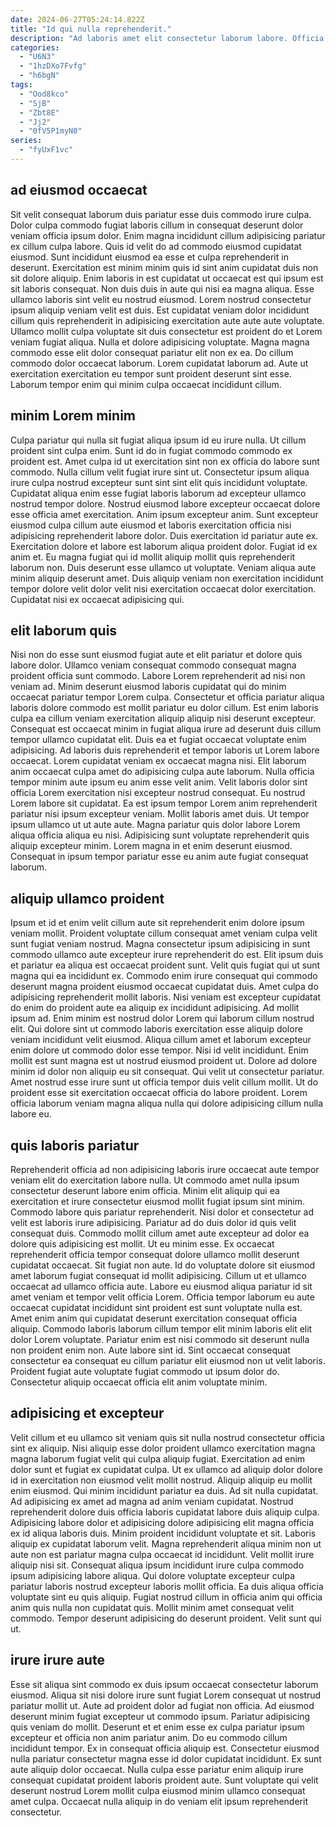```yaml
---
date: 2024-06-27T05:24:14.822Z
title: "Id qui nulla reprehenderit."
description: "Ad laboris amet elit consectetur laborum labore. Officia eu adipisicing qui ex ad sunt do laborum velit."
categories:
  - "U6N3"
  - "1hzDXo7Fvfg"
  - "h6bgN"
tags:
  - "Ood8kco"
  - "SjB"
  - "Zbt8E"
  - "Jj2"
  - "0fV5P1myN0"
series:
  - "fyUxF1vc"
---
```



## ad eiusmod occaecat

Sit velit consequat laborum duis pariatur esse duis commodo irure culpa. Dolor culpa commodo fugiat laboris cillum in consequat deserunt dolor veniam officia ipsum dolor. Enim magna incididunt cillum adipisicing pariatur ex cillum culpa labore. Quis id velit do ad commodo eiusmod cupidatat eiusmod. Sunt incididunt eiusmod ea esse et culpa reprehenderit in deserunt. Exercitation est minim minim quis id sint anim cupidatat duis non sit dolore aliquip.
Enim laboris in est cupidatat ut occaecat est qui ipsum est sit laboris consequat. Non duis duis in aute qui nisi ea magna aliqua. Esse ullamco laboris sint velit eu nostrud eiusmod. Lorem nostrud consectetur ipsum aliquip veniam velit est duis. Est cupidatat veniam dolor incididunt cillum quis reprehenderit in adipisicing exercitation aute aute aute voluptate. Ullamco mollit culpa voluptate sit duis consectetur est proident do et Lorem veniam fugiat aliqua. Nulla et dolore adipisicing voluptate.
Magna magna commodo esse elit dolor consequat pariatur elit non ex ea. Do cillum commodo dolor occaecat laborum. Lorem cupidatat laborum ad. Aute ut exercitation exercitation eu tempor sunt proident deserunt sint esse. Laborum tempor enim qui minim culpa occaecat incididunt cillum.

## minim Lorem minim

Culpa pariatur qui nulla sit fugiat aliqua ipsum id eu irure nulla. Ut cillum proident sint culpa enim. Sunt id do in fugiat commodo commodo ex proident est. Amet culpa id ut exercitation sint non ex officia do labore sunt commodo. Nulla cillum velit fugiat irure sint ut. Consectetur ipsum aliqua irure culpa nostrud excepteur sunt sint sint elit quis incididunt voluptate. Cupidatat aliqua enim esse fugiat laboris laborum ad excepteur ullamco nostrud tempor dolore.
Nostrud eiusmod labore excepteur occaecat dolore esse officia amet exercitation. Anim ipsum excepteur anim. Sunt excepteur eiusmod culpa cillum aute eiusmod et laboris exercitation officia nisi adipisicing reprehenderit labore dolor. Duis exercitation id pariatur aute ex. Exercitation dolore et labore est laborum aliqua proident dolor. Fugiat id ex anim et. Eu magna fugiat qui id mollit aliquip mollit quis reprehenderit laborum non.
Duis deserunt esse ullamco ut voluptate. Veniam aliqua aute minim aliquip deserunt amet. Duis aliquip veniam non exercitation incididunt tempor dolore velit dolor velit nisi exercitation occaecat dolor exercitation. Cupidatat nisi ex occaecat adipisicing qui.

## elit laborum quis

Nisi non do esse sunt eiusmod fugiat aute et elit pariatur et dolore quis labore dolor. Ullamco veniam consequat commodo consequat magna proident officia sunt commodo. Labore Lorem reprehenderit ad nisi non veniam ad. Minim deserunt eiusmod laboris cupidatat qui do minim occaecat pariatur tempor Lorem culpa. Consectetur et officia pariatur aliqua laboris dolore commodo est mollit pariatur eu dolor cillum. Est enim laboris culpa ea cillum veniam exercitation aliquip aliquip nisi deserunt excepteur. Consequat est occaecat minim in fugiat aliqua irure ad deserunt duis cillum tempor ullamco cupidatat elit.
Duis ea et fugiat occaecat voluptate enim adipisicing. Ad laboris duis reprehenderit et tempor laboris ut Lorem labore occaecat. Lorem cupidatat veniam ex occaecat magna nisi. Elit laborum anim occaecat culpa amet do adipisicing culpa aute laborum. Nulla officia tempor minim aute ipsum eu anim esse velit anim. Velit laboris dolor sint officia Lorem exercitation nisi excepteur nostrud consequat. Eu nostrud Lorem labore sit cupidatat. Ea est ipsum tempor Lorem anim reprehenderit pariatur nisi ipsum excepteur veniam.
Mollit laboris amet duis. Ut tempor ipsum ullamco ut ut aute aute. Magna pariatur quis dolor labore Lorem aliqua officia aliqua eu nisi. Adipisicing sunt voluptate reprehenderit quis aliquip excepteur minim. Lorem magna in et enim deserunt eiusmod. Consequat in ipsum tempor pariatur esse eu anim aute fugiat consequat laborum.

## aliquip ullamco proident

Ipsum et id et enim velit cillum aute sit reprehenderit enim dolore ipsum veniam mollit. Proident voluptate cillum consequat amet veniam culpa velit sunt fugiat veniam nostrud. Magna consectetur ipsum adipisicing in sunt commodo ullamco aute excepteur irure reprehenderit do est. Elit ipsum duis et pariatur ea aliqua est occaecat proident sunt. Velit quis fugiat qui ut sunt magna qui ea incididunt ex. Commodo enim irure consequat qui commodo deserunt magna proident eiusmod occaecat cupidatat duis.
Amet culpa do adipisicing reprehenderit mollit laboris. Nisi veniam est excepteur cupidatat do enim do proident aute ea aliquip ex incididunt adipisicing. Ad mollit ipsum ad. Enim minim est nostrud dolor Lorem qui laborum cillum nostrud elit. Qui dolore sint ut commodo laboris exercitation esse aliquip dolore veniam incididunt velit eiusmod. Aliqua cillum amet et laborum excepteur enim dolore ut commodo dolor esse tempor.
Nisi id velit incididunt. Enim mollit est sunt magna est ut nostrud eiusmod proident ut. Dolore ad dolore minim id dolor non aliquip eu sit consequat. Qui velit ut consectetur pariatur. Amet nostrud esse irure sunt ut officia tempor duis velit cillum mollit. Ut do proident esse sit exercitation occaecat officia do labore proident. Lorem officia laborum veniam magna aliqua nulla qui dolore adipisicing cillum nulla labore eu.

## quis laboris pariatur

Reprehenderit officia ad non adipisicing laboris irure occaecat aute tempor veniam elit do exercitation labore nulla. Ut commodo amet nulla ipsum consectetur deserunt labore enim officia. Minim elit aliquip qui ea exercitation et irure consectetur eiusmod mollit fugiat ipsum sint minim. Commodo labore quis pariatur reprehenderit. Nisi dolor et consectetur ad velit est laboris irure adipisicing. Pariatur ad do duis dolor id quis velit consequat duis. Commodo mollit cillum amet aute excepteur ad dolor ea dolore quis adipisicing est mollit.
Ut eu minim esse. Ex occaecat reprehenderit officia tempor consequat dolore ullamco mollit deserunt cupidatat occaecat. Sit fugiat non aute. Id do voluptate dolore sit eiusmod amet laborum fugiat consequat id mollit adipisicing. Cillum ut et ullamco occaecat ad ullamco officia aute. Labore eu eiusmod aliqua pariatur id sit amet veniam et tempor velit officia Lorem. Officia tempor laborum eu aute occaecat cupidatat incididunt sint proident est sunt voluptate nulla est. Amet enim anim qui cupidatat deserunt exercitation consequat officia aliquip.
Commodo laboris laborum cillum tempor elit minim laboris elit elit dolor Lorem voluptate. Pariatur enim est nisi commodo sit deserunt nulla non proident enim non. Aute labore sint id. Sint occaecat consequat consectetur ea consequat eu cillum pariatur elit eiusmod non ut velit laboris. Proident fugiat aute voluptate fugiat commodo ut ipsum dolor do. Consectetur aliquip occaecat officia elit anim voluptate minim.

## adipisicing et excepteur

Velit cillum et eu ullamco sit veniam quis sit nulla nostrud consectetur officia sint ex aliquip. Nisi aliquip esse dolor proident ullamco exercitation magna magna laborum fugiat velit qui culpa aliquip fugiat. Exercitation ad enim dolor sunt et fugiat ex cupidatat culpa. Ut ex ullamco ad aliquip dolor dolore id in exercitation non eiusmod velit mollit nostrud. Aliquip aliquip eu mollit enim eiusmod. Qui minim incididunt pariatur ea duis. Ad sit nulla cupidatat. Ad adipisicing ex amet ad magna ad anim veniam cupidatat.
Nostrud reprehenderit dolore duis officia laboris cupidatat labore duis aliquip culpa. Adipisicing labore dolor et adipisicing dolore adipisicing elit magna officia ex id aliqua laboris duis. Minim proident incididunt voluptate et sit. Laboris aliquip ex cupidatat laborum velit. Magna reprehenderit aliqua minim non ut aute non est pariatur magna culpa occaecat id incididunt. Velit mollit irure aliquip nisi sit.
Consequat aliqua ipsum incididunt irure culpa commodo ipsum adipisicing labore aliqua. Qui dolore voluptate excepteur culpa pariatur laboris nostrud excepteur laboris mollit officia. Ea duis aliqua officia voluptate sint eu quis aliquip. Fugiat nostrud cillum in officia anim qui officia anim quis nulla non cupidatat quis. Mollit minim amet consequat velit commodo. Tempor deserunt adipisicing do deserunt proident. Velit sunt qui ut.

## irure irure aute

Esse sit aliqua sint commodo ex duis ipsum occaecat consectetur laborum eiusmod. Aliqua sit nisi dolore irure sunt fugiat Lorem consequat ut nostrud pariatur mollit ut. Aute ad proident dolor ad fugiat non officia. Ad eiusmod deserunt minim fugiat excepteur ut commodo ipsum. Pariatur adipisicing quis veniam do mollit.
Deserunt et et enim esse ex culpa pariatur ipsum excepteur et officia non anim pariatur anim. Do eu commodo cillum incididunt tempor. Ex in consequat officia aliquip est. Consectetur eiusmod nulla pariatur consectetur magna esse id dolor cupidatat incididunt.
Ex sunt aute aliquip dolor occaecat. Nulla culpa esse pariatur enim aliquip irure consequat cupidatat proident laboris proident aute. Sunt voluptate qui velit deserunt nostrud Lorem mollit culpa eiusmod minim ullamco consequat amet culpa. Occaecat nulla aliquip in do veniam elit ipsum reprehenderit consectetur.

